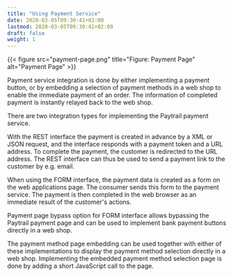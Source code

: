 ```yaml
---
title: "Using Payment Service"
date: 2020-03-05T09:30:41+02:00
lastmod: 2020-03-05T09:30:41+02:00
draft: false
weight: 1
---
```


{{< figure src="payment-page.png" title="Figure: Payment Page" alt="Payment Page" >}}

Payment service integration is done by either implementing a payment button, or by embedding a selection of payment methods in a web shop to enable the immediate payment of an order. The information of completed payment is instantly relayed back to the web shop.

There are two integration types for implementing the Paytrail payment service.

With the REST interface the payment is created in advance by a XML or JSON request, and the interface responds with a payment token and a URL address. To complete the payment, the customer is redirected to the URL address. The REST interface can thus be used to send a payment link to the customer by e.g. email.

When using the FORM interface, the payment data is created as a form on the web applications page. The consumer sends this form to the payment service. The payment is then completed in the web browser as an immediate result of the customer's actions.

Payment page bypass option for FORM interface allows bypassing the Paytrail payment page and can be used to implement bank payment buttons directly in a web shop.

The payment method page embedding can be used together with either of these implementations to display the payment method selection directly in a web shop. Implementing the embedded payment method selection page is done by adding a short JavaScript call to the page.
